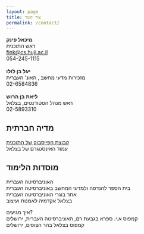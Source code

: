 ```yaml
---
layout: page
title: צור קשר
permalink: /contact/
---
```


**מיכאל פינק**\
ראש התוכנית\
[fink@cs.huji.ac.il](mailto:fink@cs.huji.ac.il)\
054-245-1115\
\
**יעל בן לולו**\
מזכירות מדעי מחשב , האונ' העברית\
02-6584836\
\
**ליאת בן הרוש**\
ראש מנהל הסטודנטים, בצלאל\
02-5893310


## מדיה חברתית
[קבוצת הפייסבוק של התוכנית](https://www.facebook.com/groups/245308742161814)\
עמוד האינסטגרם של בצלאל

## מוסדות הלימוד
האוניברסיטה העברית\
בית הספר להנדסה ולמדעי המחשב באוניברסיטה העברית\
אתר בוגרי האוניברסיטה העברית\
בצלאל אקדמיה לאמנות ועיצוב

איך מגיעים?\
קמפוס א.י. ספרא בגבעת רם, האוניברסיטה העברית, ירושלים\
קמפוס בצלאל בהר הצופים, ירושלים